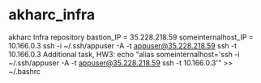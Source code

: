 # akharc_infra
akharc Infra repository
bastion_IP = 35.228.218.59
someinternalhost_IP = 10.166.0.3
ssh -i ~/.ssh/appuser -A -t appuser@35.228.218.59 ssh -t 10.166.0.3
Additional task, HW3:
echo "alias someinternalhost='ssh -i ~/.ssh/appuser -A -t appuser@35.228.218.59 ssh -t 10.166.0.3'" >> ~/.bashrc